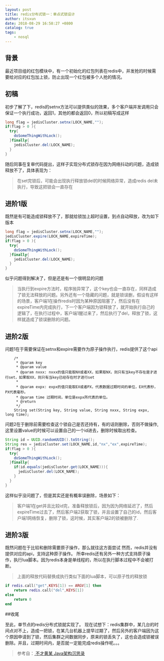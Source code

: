 ```yaml
---
layout: post
title: redis分布式锁一：单点式锁设计
author: itsxun
date: 2018-08-29 16:58:27 +0800
catalog: true
tags:
    - nosql
---
```


## 背景

最近项目组的红包模块中，有一个初始化的红包列表在redis中，并发抢的时候需要给对应的红包加上锁，防止出现一个红包被多个人抢的情况。

## 初稿

初步了解了下，redis的setnx方法可以提供类似的效果，多个客户端并发调用只会保证一个执行成功，返回1，其他的都会返回0，所以初稿写成这样

```java
long flag = jedisCluster.setnx(LOCK_NAME,"");
if(flag > 0 ){
  try{
    doSomeThingWithLock();    
  }finally{
    jedisCluster.del(LOCK_NAME);
  }
}
```

随后同事在复审代码提出，这样子实现分布式锁存在因为网络抖动的问题，造成锁释放不了，具体表现为：

> 在set完锁后，可能会出现执行释放锁del的时候网络异常，造成redis del未执行，导致这把锁会一直存在

## 进阶1版

既然是有可能造成锁释放不了，那就给锁加上超时设置，到点自动释放，改为如下版本

```java
long flag = jedisCluster.setnx(LOCK_NAME,"");
jedisCluster.expire(LOCK_NAME,expireTime);
if(flag > 0 ){
  try{
    doSomeThingWithLock();    
  }finally{
    jedisCluster.del(LOCK_NAME);
  }
}
```

似乎问题得到解决了，但是还是有一个很明显的问题

> 当执行到expire方法时，程序抛异常了，这个key也会一直存在，同样造成了锁无法释放的问题。另外还有一个隐藏的问题，就是锁误删，假设有这样的场景，客户端1在操作redis时因为某种原因阻塞了，然后没有在expireTime内完成执行，下一个客户端因为锁释放了，就开始执行自己的逻辑了，在执行过程中，客户端1醒过来了，然后执行了del，释放了锁，这样就造成了锁误删除的问题。

## 进阶2版

问题1在于需要保证在setnx和expire需要作为原子操作执行，redis提供了这个api
```
    /*
     * @param key
     * @param value
     * @param nxxx: nxxx的值只能取NX或者XX，如果取NX，则只有当key不存在是才进行set，如果取XX，则只有当key已经存在时才进行set
     *
     * @param expx: expx的值只能取EX或者PX，代表数据过期时间的单位，EX代表秒，PX代表毫秒。
     * @param time 过期时间，单位是expx所代表的单位。
     * @return
     */
    String set(String key, String value, String nxxx, String expx, long time);
```

问题2在于删除前需要检查这个锁自己是否还持有，有的话则删除，否则不做操作,这里设置value的时候可以设置自己的一个id进去，删除时候取出检查。

```java
String id = UUID.randomUUID().toString();
String res = jedisCluster.set(LOCK_NAME,id,"nx","ex",expireTime);
if(flag > 0 ){
  try{
    doSomeThingWithLock();    
  }finally{
    if(id.equals(jedisCluster.get(LOCK_NAME))){
      jedisCluster.del(LOCK_NAME);      
    }
  }
}
```

这样似乎没问题了，但是其实还是有概率误删除，场景如下：
> 客户端1在get并且比较id完，准备释放锁后，因为因为网络延迟了，然后expireTime过去了，然后客户端2获取了锁，并且设置了自己的id，然后客户端1网络恢复，删除了锁，这时候，其实客户端2的锁被删除了.

## 进阶3版

既然问题在于比较和删除需要原子操作，那么就往这方面尝试
然而，redis并没有提供对应的api，支持这种原子操作。
所幸redis还有另外一种方式支持原子操作，执行lua脚本。因为redis本身是单线程的，所以在执行脚本过程中不会被打断。

> 上面的释放代码替换成执行类似下面的lua脚本，可以原子性的释放锁

```lua
if redis.call("get",KEYS[1]) == ARGV[1] then
    return redis.call("del",KEYS[1])
else
    return 0
end
```

##收尾

至此，单节点的redis分布式锁就实现了。
现在试想下：redis集群中，某几台的时间点对不上，造成一把锁，在某几台机器上提早过期了，然后另外的客户端因为这个原因申请到了锁，然后集群之间数据同步，原来的锁丢失了，这也会造成锁被误删除。并且，过期时间内，是否就一定能完成redis操作呢。。。


> 参考自：[ 不才黄某  Java架构沉思录](https://mp.weixin.qq.com/s?__biz=MzAxNjM2MTk0Ng==&mid=2247484976&idx=2&sn=a0b6771f0b4e471c710f8cd51c243971&chksm=9bf4b685ac833f936f3722a795ae202a3be37a3fb57332393e2eec3bbf8b34c4705d5b14a964&scene=0#rd)
